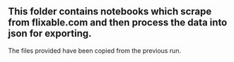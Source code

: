 ## This folder contains notebooks which scrape from flixable.com and then process the data into json for exporting.
The files provided have been copied from the previous run.